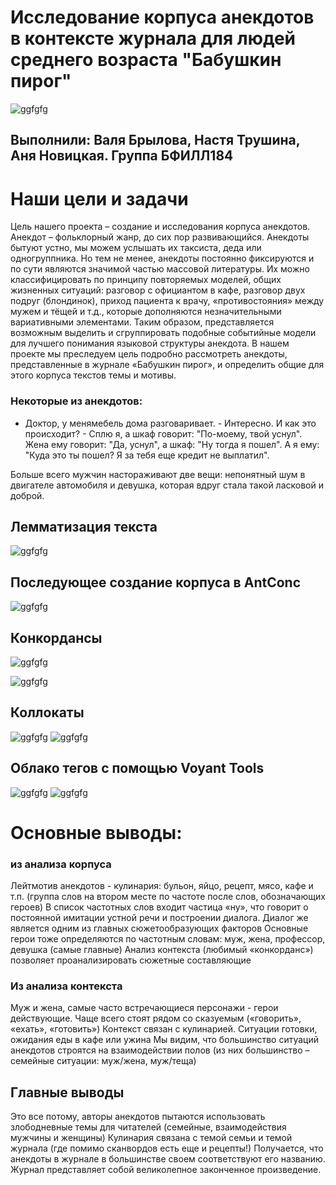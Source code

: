 # Исследование корпуса анекдотов в контексте журнала для людей среднего возраста "Бабушкин пирог"

![ggfgfg](https://knigamir.com/upload/iblock/226/2261dc29e7780d437cf11f5c7ab68bf3.jpg)
## Выполнили: Валя Брылова, Настя Трушина, Аня Новицкая. Группа БФИЛЛ184
# Наши цели и задачи
Цель нашего проекта – создание и исследования корпуса анекдотов. Анекдот – фольклорный жанр, до сих пор развивающийся. Анекдоты бытуют устно, мы можем услышать их таксиста, деда или одногруппника. 
Но тем не менее, анекдоты постоянно фиксируются и по сути являются значимой частью массовой литературы. Их можно классифицировать по принципу повторяемых моделей, общих жизненных ситуаций: разговор с официантом в кафе, разговор двух подруг (блондинок), приход пациента к врачу, «противостояния» между мужем и тёщей и т.д., которые дополняются незначительными вариативными элементами. Таким образом, представляется возможным выделить и сгруппировать подобные событийные модели для лучшего понимания языковой структуры анекдота. В нашем проекте мы преследуем цель подробно рассмотреть анекдоты, представленные в журнале «Бабушкин пирог», и определить общие для этого корпуса текстов темы и мотивы. 

### Некоторые из анекдотов: 
- Доктор, у менямебель дома разговаривает. - Интересно. И как это происходит? - Сплю я, а шкаф говорит: "По-моему, твой уснул". Жена ему говорит: "Да, уснул", а шкаф: "Ну тогда я пошел". А я ему: "Куда это ты пошел? Я за тебя еще кредит не выплатил".

Больше всего мужчин настораживают две вещи: непонятный шум в двигателе автомобиля и девушка, которая вдруг стала такой ласковой и доброй.


## Лемматизация текста 
![ggfgfg](https://pp.userapi.com/c849416/v849416239/19713f/GJvPoLhGLHc.jpg)

## Последующее создание корпуса в AntConc
![ggfgfg](https://pp.userapi.com/c853520/v853520239/49dc1/MJF-5DZDoDY.jpg)

## Конкордансы
![ggfgfg](https://pp.userapi.com/c853520/v853520239/49df1/IzxQNHHxt64.jpg)

![ggfgfg](https://pp.userapi.com/c853520/v853520239/49e04/EX_m8CGcUuM.jpg)

## Коллокаты 
![ggfgfg](https://pp.userapi.com/c853520/v853520239/49e17/wO7rgJ_6ujs.jpg)
![ggfgfg](https://pp.userapi.com/c853520/v853520239/49e21/M-wJicAjCoE.jpg)

## Облако тегов c помощью Voyant Tools
![ggfgfg](https://pp.userapi.com/c855332/v855332694/4e40f/IPpIDDcbd0o.jpg)
![ggfgfg](https://pp.userapi.com/c855416/v855416694/4fdf3/7XMOt7T7Imw.jpg)

# Основные выводы:
### из анализа корпуса
Лейтмотив анекдотов - кулинария: бульон, яйцо, рецепт, мясо, кафе и т.п. (группа слов на втором месте по частоте после слов, обозначающих героев) 
В список частотных слов входит частица «ну», что говорит о постоянной имитации устной речи и построении диалога. Диалог же является одним из главных сюжетообразующих факторов 
Основные герои тоже определяются по частотным словам: муж, жена, профессор, девушка (самые главные) 
Анализ контекста (любимый «конкорданс») позволяет проанализировать сюжетные составляющие
### Из анализа контекста
Муж и жена, самые часто встречающиеся персонажи - герои действующие. Чаще всего стоят рядом со сказуемым («говорить», «ехать», «готовить») 
Контекст связан с кулинарией. Ситуации готовки, ожидания еды в кафе или ужина 
Мы видим, что большинство ситуаций анекдотов строятся на взаимодействии полов (из них большинство – семейные ситуации: муж/жена, муж/теща)
## Главные выводы 
Это все потому, авторы анекдотов пытаются использовать злободневные темы для читателей (семейные, взаимодействия мужчины и женщины) 
Кулинария связана с темой семьи и темой журнала (где помимо сканвордов есть еще и рецепты!) 
Получается, что анекдоты в журнале в большинстве своем соответствуют его названию. Журнал представляет собой великолепное законченное произведение.
